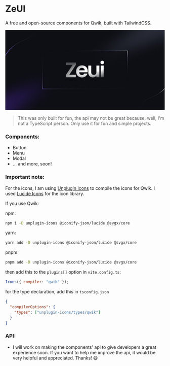 # ZeUI

A free and open-source components for Qwik, built with TailwindCSS.

![ZeUI Banner](./public/zeui.png)

> This was only built for fun, the api may not be great because, well, I'm not a TypeScript person. Only use it for fun and simple projects.

### Components:

- Button
- Menu
- Modal
- ... and more, soon!

### Important note:

For the icons, I am using [Unplugin Icons](https://github.com/antfu/unplugin-icons) to compile the icons for Qwik. I used [Lucide Icons](https://github.com/lucide-icons/lucide) for the icon library.

If you use Qwik:

npm:

```sh
npm i -D unplugin-icons @iconify-json/lucide @svgx/core
```

yarn:

```sh
yarn add -D unplugin-icons @iconify-json/lucide @svgx/core
```

pnpm:

```sh
pnpm add -D unplugin-icons @iconify-json/lucide @svgx/core
```

then add this to the `plugins[]` option in `vite.config.ts`:

```js
Icons({ compiler: "qwik" });
```

for the type declaration, add this in `tsconfig.json`

```json
{
  "compilerOptions": {
    "types": ["unplugin-icons/types/qwik"]
  }
}
```

### API:

- I will work on making the components' api to give developers a great experience soon. If you want to help me improve the api, it would be very helpful and appreciated. Thanks! :smile:
